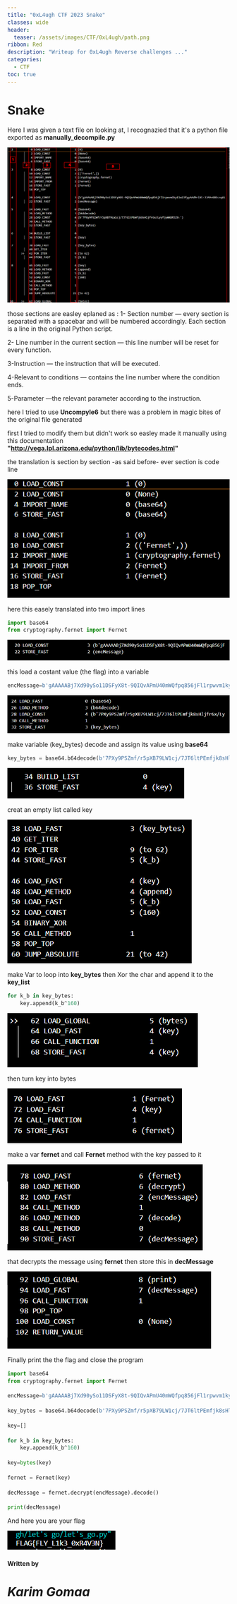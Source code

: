 ```yaml
---
title: "0xL4ugh CTF 2023 Snake"
classes: wide
header:
  teaser: /assets/images/CTF/0xL4ugh/path.png
ribbon: Red
description: "Writeup for 0xL4ugh Reverse challenges ..."
categories:
  - CTF
toc: true
---
```


# Snake

Here I was given a text file on looking at, I recognazied that it's a python file exported as **manually_decompile.py**

![txt](/assets/images/CTF/0xl4ugh/Snake/pics/pyc.png)

those sections are easley eplaned as :
1- Section number — every section is separated with a spacebar and will be numbered accordingly.
Each section is a line in the original Python script.

2- Line number in the current section — this line number will be reset for every function.

3-Instruction — the instruction that will be executed.

4-Relevant to conditions — contains the line number where the condition ends.

5-Parameter —the relevant parameter according to the instruction.

here I tried to use **Uncompyle6** but there was a problem in magic bites of the original file generated 

first I tried to modify them but didn't work so easley made it manually using this documentation
 **"http://vega.lpl.arizona.edu/python/lib/bytecodes.html"** 

the translation is section by section -as said before- ever section is code line

![import](/assets/images/CTF/0xl4ugh/Snake/pics/import.png)

here this easely translated into two import lines
```python
import base64
from cryptography.fernet import Fernet
```

![message](/assets/images/CTF/0xl4ugh/Snake/pics/mess.png)

this load a costant value (the flag) into a variable

```python
encMessage=b'gAAAAABj7Xd90ySo11DSFyX8t-9QIQvAPmU40mWQfpq856jFl1rpwvm1kyE1w23fyyAAd9riXt-JJA9v6BEcsq6LNroZTnjExjFur_tEp0OLJv0c_8BD3bg='
```

![key](/assets/images/CTF/0xl4ugh/Snake/pics/key.png)

make variable (key_bytes) decode and assign its value using **base64**

```python
key_bytes = base64.b64decode(b'7PXy9PSZmf/r5pXB79LW1cj/7JT6ltPEmfjk8sHljfr6x/LyyfjymNXR5Z0=')
```
![list](/assets/images/CTF/0xl4ugh/Snake/pics/keylist.png)

creat an empty list called key

![loop](/assets/images/CTF/0xl4ugh/Snake/pics/for%20loop.png)

make Var to loop into **key_bytes** then Xor the char and append it to the **key_list**

```python
for k_b in key_bytes:
    key.append(k_b^160)
```
![byte](/assets/images/CTF/0xl4ugh/Snake/pics/key%20to%20bytes.png)

then turn key into bytes

![fernet](/assets/images/CTF/0xl4ugh/Snake/pics/fernet%20key.png)

make a var **fernet** and call **Fernet** method with the key passed to it

![decrypt](/assets/images/CTF/0xl4ugh/Snake/pics/fernet%20dec.png)

that decrypts the message using **fernet** then store this in **decMessage**

![out](/assets/images/CTF/0xl4ugh/Snake/pics/print%20output.png)

Finally print the the flag and close the program 

```python
import base64
from cryptography.fernet import Fernet

encMessage=b'gAAAAABj7Xd90ySo11DSFyX8t-9QIQvAPmU40mWQfpq856jFl1rpwvm1kyE1w23fyyAAd9riXt-JJA9v6BEcsq6LNroZTnjExjFur_tEp0OLJv0c_8BD3bg='

key_bytes = base64.b64decode(b'7PXy9PSZmf/r5pXB79LW1cj/7JT6ltPEmfjk8sHljfr6x/LyyfjymNXR5Z0=')

key=[]

for k_b in key_bytes:
    key.append(k_b^160)

key=bytes(key)

fernet = Fernet(key)

decMessage = fernet.decrypt(encMessage).decode()

print(decMessage)
```
And here you are your flag

![flag](/assets/images/CTF/0xl4ugh/Snake/pics/falg.png)

#### Written by

# *Karim Gomaa*